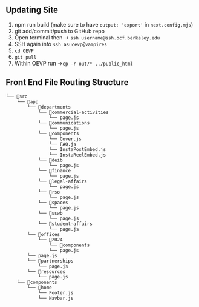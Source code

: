 ## Updating Site
1. npm run build (make sure to have ```output: 'export'``` in ```next.config,mjs```)
2. git add/commit/push to GitHub repo
3. Open terminal then -> ```ssh username@ssh.ocf.berkeley.edu```
3. SSH again into ```ssh asucevp@vampires```
4. ```cd OEVP```
5. ```git pull```
6. Within OEVP run ->```cp -r out/* ../public_html```

## Front End File Routing Structure
```
└── 📁src
    └── 📁app
        └── 📁departments 
            └── 📁commercial-activities
                └── page.js
            └── 📁communications
                └── page.js
            └── 📁components
                └── Cover.js
                └── FAQ.js
                └── InstaPostEmbed.js
                └── InstaReelEmbed.js
            └── 📁deib
                └── page.js
            └── 📁finance
                └── page.js
            └── 📁legal-affairs
                └── page.js
            └── 📁rso
                └── page.js
            └── 📁spaces
                └── page.js
            └── 📁sswb
                └── page.js
            └── 📁student-affairs
                └── page.js
        └── 📁offices
            └── 📁2024
                └── 📁components
                └── page.js
        └── page.js 
        └── 📁partnerships
            └── page.js
        └── 📁resources
            └── page.js
    └── 📁components
        └── 📁home
            └── Footer.js
            └── Navbar.js

